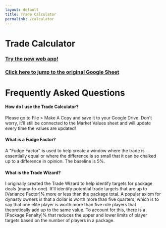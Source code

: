 ```yaml
---
layout: default
title: Trade Calculator
permalink: /calculator
---
```


# Trade Calculator

### [Try the new web app!](https://apps.dynastyprocess.com/calculator)
### [Click here to jump to the original Google Sheet](https://docs.google.com/spreadsheets/d/1mmv1h5kDseejWSHx7BVlwY91gReONfbakeqYisAmLyY/copy)

# Frequently Asked Questions

#### How do I use the Trade Calculator?

Please go to File > Make A Copy and save it to your Google Drive. Don't worry, it'll still be connected to the Market Values sheet and will update every time the values are updated!

#### What is a Fudge Factor?

A "Fudge Factor" is used to help create a window where the trade is essentially equal or where the difference is so small that it can be chalked up to a difference in opinion. The baseline is 5%.

#### What is the Trade Wizard?

I originally created the Trade Wizard to help identify targets for package deals (many-to-one). It'll identify potential trade targets that are up to [Variance Factor]% more or less than the package total.
A popular axiom for dynasty owners is that a dollar is worth more than five quarters, which is to say that one elite player is worth more than five role players that theoretically add up to the same value. To account for this, there is a [Package Penalty]% that reduces the upper and lower limits of player targets based on the number of players in a package.
